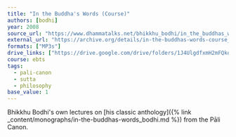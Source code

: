 ```yaml
---
title: "In the Buddha's Words (Course)"
authors: [bodhi]
year: 2008
source_url: "https://www.dhammatalks.net/bhikkhu_bodhi/in_the_buddhas_words/start.html"
external_url: "https://archive.org/details/in-the-buddhas-words-course_bhikkhu-bodhi"
formats: ["MP3s"]
drive_links: ["https://drive.google.com/drive/folders/1J4UlgdfxmH2mFQkqYGO8OTTX33B5E_OM"]
course: ebts
tags:
  - pali-canon
  - sutta
  - philosophy
base_value: 1
---
```


Bhikkhu Bodhi's own lectures on [his classic anthology]({% link _content/monographs/in-the-buddhas-words_bodhi.md %}) from the Pāli Canon.
